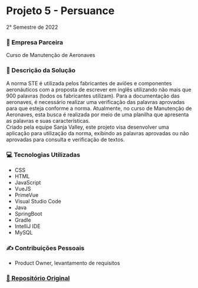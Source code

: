 # Projeto 5 - Persuance
2° Semestre de 2022 <br/>

### :office: Empresa Parceira
Curso de Manutenção de Aeronaves <br/>

### :dart:	Descrição da Solução
A norma STE é utilizada pelos fabricantes de aviões e componentes aeronáuticos com a proposta de escrever em inglês utilizando não mais que 900 palavras (todos os fabricantes utilizam). Para a documentação das aeronaves, é necessário realizar uma verificação das palavras aprovadas para que esteja conforme a norma. Atualmente, no curso de Manutenção de Aeronaves, esta busca é realizada por meio de uma planilha que apresenta as palavras e suas características. <br/>
Criado pela equipe Sanja Valley, este projeto visa desenvolver uma aplicação para utilização da norma, exibindo as palavras aprovadas ou não aprovadas para consulta e verificação de textos.

### :computer:	Tecnologias Utilizadas
- CSS
- HTML
- JavaScript
- VueJS
- PrimeVue
- Visual Studio Code
- Java
- SpringBoot
- Gradle
- IntelliJ IDE
- MySQL

### :writing_hand: Contribuições Pessoais
- Product Owner, levantamento de requisitos

### <a href="https://github.com/EquipeFatec/api-5"> :link: Repositório Original </a>
